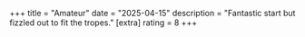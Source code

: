 +++
title = "Amateur"
date = "2025-04-15"
description = "Fantastic start but fizzled out to fit the tropes."
[extra]
rating = 8
+++
